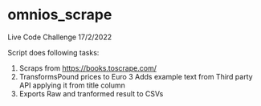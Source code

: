 # omnios_scrape
Live Code Challenge 17/2/2022

Script does following tasks:

1. Scraps from https://books.toscrape.com/
2. TransformsPound prices to Euro
3  Adds example text from Third party API applying it from title column
4. Exports Raw and tranformed result to CSVs
